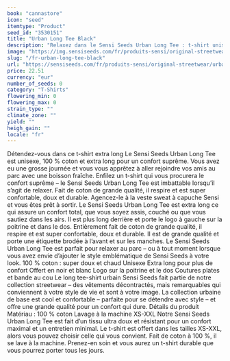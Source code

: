 ```yaml
---
book: "cannastore"
icon: "seed"
itemtype: "Product"
seed_id: "3530151"
title: "Urban Long Tee Black"
description: "Relaxez dans le Sensi Seeds Urban Long Tee : t-shirt unisexe extra long 100 % coton pour un confort de luxe. Achetez-le en ligne !"
image: "https://img.sensiseeds.com/fr/produits-sensi/original-streetwear/urban-long-tee-black-image.png"
slug: "/fr-urban-long-tee-black"
url: "https://sensiseeds.com/fr/produits-sensi/original-streetwear/urban-long-tee-black?a_aid=cannastore"
price: 22.51
currency: "eur"
number_of_seeds: 0
category: "T-Shirts"
flowering_min: 0
flowering_max: 0
strain_type: ""
climate_zone: ""
yield: ""
heigh_gain: ""
locale: "fr"
---
```

Détendez-vous dans ce t-shirt extra long Le Sensi Seeds Urban Long Tee est unisexe, 100 % coton et extra long pour un confort suprême. Vous avez eu une grosse journée et vous vous apprêtez à aller rejoindre vos amis au parc avec une boisson fraîche. Enfilez un t-shirt qui vous procurera le confort suprême – le Sensi Seeds Urban Long Tee est imbattable lorsqu’il s’agit de relaxer. Fait de coton de grande qualité, il respire et est super confortable, doux et durable. Agencez-le à la veste sweat à capuche Sensi et vous êtes prêt à sortir. Le Sensi Seeds Urban Long Tee est extra long ce qui assure un confort total, que vous soyez assis, couché ou que vous sautiez dans les airs. Il est plus long derrière et porte le logo à gauche sur la poitrine et dans le dos. Entièrement fait de coton de grande qualité, il respire et est super confortable, doux et durable. Il est de grande qualité et porte une étiquette brodée à l’avant et sur les manches. Le Sensi Seeds Urban Long Tee est parfait pour relaxer au parc – ou à tout moment lorsque vous avez envie d’ajouter le style emblématique de Sensi Seeds à votre look. 100 % coton : super doux et chaud Unisexe Extra long pour plus de confort Offert en noir et blanc Logo sur la poitrine et le dos Coutures plates et bande au cou Le long tee-shirt urbain Sensi Seeds fait partie de notre collection streetwear – des vêtements décontractés, mais remarquables qui conviennent à votre style de vie et sont à votre image. La collection urbaine de base est cool et confortable – parfaite pour se détendre avec style – et offre une grande qualité pour un confort qui dure. Détails du produit Matériau : 100 % coton Lavage à la machine XS-XXL Notre Sensi Seeds Urban Long Tee est fait d’un tissu ultra doux et résistant pour un confort maximal et un entretien minimal. Le t-shirt est offert dans les tailles XS-XXL, alors vous pouvez choisir celle qui vous convient. Fait de coton à 100 %, il se lave à la machine. Prenez-en soin et vous aurez un t-shirt durable que vous pourrez porter tous les jours.
